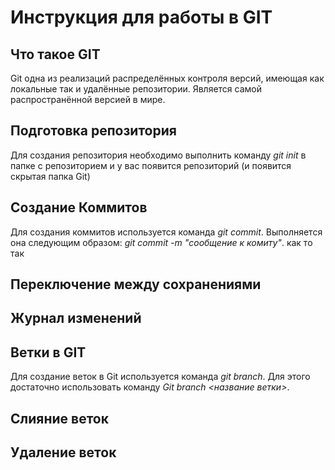 # Инструкция для работы в GIT

## Что такое GIT

Git одна из реализаций распределённых контроля версий, имеющая как локальные так и удалённые репозитории. Является самой распространённой версией в мире.

## Подготовка репозитория

Для создания репозитория необходимо выполнить команду *git init* в папке с репозиторием и у вас появится репозиторий (и появится скрытая папка Git)

## Создание Коммитов

Для создания коммитов используется команда *git commit*. Выполняется она следующим образом: *git commit -m "сообщение к комиту"*.
как то так


## Переключение между сохранениями

## Журнал изменений

## Ветки в GIT
 
Для создание веток в Git используется команда *git branch*. Для этого достаточно использовать команду *Git branch <название ветки>*. 

## Слияние веток

## Удаление веток